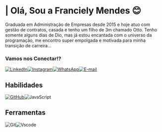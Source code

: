 # | Olá, Sou a Franciely Mendes 😊

Graduada em Administração de Empresas desde 2015 e hoje atuo com gestão de contratos, casada e tenho um filho de 3m chamado Otto. Tenho somente alguns dias de Dio, mas já estou encantada com o universo da programação, me encontro super empolgada e motivada para minha transição de carreira... 

### Vamos nos Conectar!?

[![LinkedIn](https://img.shields.io/badge/LinkedIn-0077B5?style=for-the-badge&logo=linkedin&logoColor=white)](https://www.linkedin.com/in/franciely-mendes-laignier-a7a71568/)[![Instagram](https://img.shields.io/badge/-Instagram-%23E4405F?style=for-the-badge&logo=instagram&logoColor=white)](https://www.instagram.com/fran_mendees/)[![WhatsApp](https://img.shields.io/badge/WhatsApp-25D366?style=for-the-badge&logo=whatsapp&logoColor=white)](https://wa.me/+5512997104461)[![E-mail](https://img.shields.io/badge/-Email-000?style=for-the-badge&logo=microsoft-outlook&logoColor=007BFF)](mailto:francie.mendes@hotmail.com)

## Habilidades 

[![GitHub](https://img.shields.io/badge/GitHub-100000?style=for-the-badge&logo=github&logoColor=white)](https://github.com/Franciely-Mendes21)![JavaScript](https://img.shields.io/badge/JavaScript-F7DF1E?style=for-the-badge&logo=javascript&logoColor=black)

## Ferramentas 

![Git](https://img.shields.io/badge/GIT-E44C30?style=for-the-badge&logo=git&logoColor=white)![Vscode](https://img.shields.io/badge/Vscode-007ACC?style=for-the-badge&logo=visual-studio-code&logoColor=white)

